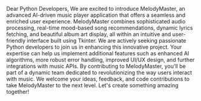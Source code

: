 Dear Python Developers,
We are excited to introduce MelodyMaster, an advanced AI-driven music player application that offers a seamless and enriched user experience. MelodyMaster combines sophisticated audio processing, real-time mood-based song recommendations, dynamic lyrics fetching, and beautiful album art display, all within an intuitive and user-friendly interface built using Tkinter. We are actively seeking passionate Python developers to join us in enhancing this innovative project. Your expertise can help us implement additional features such as enhanced AI algorithms, more robust error handling, improved UI/UX design, and further integrations with music APIs. By contributing to MelodyMaster, you'll be part of a dynamic team dedicated to revolutionizing the way users interact with music. We welcome your ideas, feedback, and code contributions to take MelodyMaster to the next level. Let's create something amazing together!
